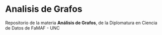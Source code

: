 # Analisis de Grafos

Repositorio de la materia **Análisis de Grafos**, de la Diplomatura en Ciencia de Datos de FaMAF - UNC
